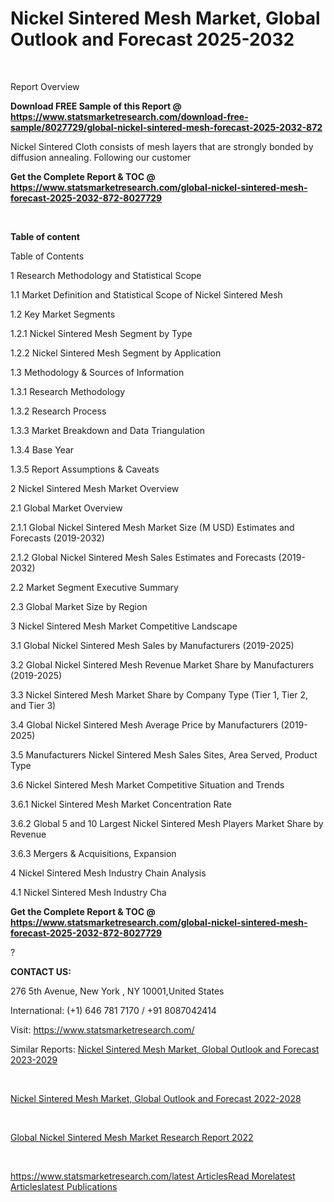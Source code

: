 <h1>Nickel Sintered Mesh Market, Global Outlook and Forecast 2025-2032</h1><br/><p>Report Overview</p>
 
 
 
 <p><strong>Download FREE Sample of this Report @ <a href="https://www.statsmarketresearch.com/download-free-sample/8027729/global-nickel-sintered-mesh-forecast-2025-2032-872">https://www.statsmarketresearch.com/download-free-sample/8027729/global-nickel-sintered-mesh-forecast-2025-2032-872</a></strong></p>
 
 
 
 <p>Nickel Sintered Cloth consists of mesh layers that are strongly bonded by diffusion annealing. Following our customer</p>
 
 
 
 <div><b>Get the Complete Report & TOC @ <a href="https://www.statsmarketresearch.com/global-nickel-sintered-mesh-forecast-2025-2032-872-8027729">https://www.statsmarketresearch.com/global-nickel-sintered-mesh-forecast-2025-2032-872-8027729</a></b></div>
 
 
 
 <p><br />
 
 <b>Table of content</b></p>
 
 
 
 <p>Table of Contents<br />
 
 1 Research Methodology and Statistical Scope<br />
 
 1.1 Market Definition and Statistical Scope of Nickel Sintered Mesh<br />
 
 1.2 Key Market Segments<br />
 
 1.2.1 Nickel Sintered Mesh Segment by Type<br />
 
 1.2.2 Nickel Sintered Mesh Segment by Application<br />
 
 1.3 Methodology & Sources of Information<br />
 
 1.3.1 Research Methodology<br />
 
 1.3.2 Research Process<br />
 
 1.3.3 Market Breakdown and Data Triangulation<br />
 
 1.3.4 Base Year<br />
 
 1.3.5 Report Assumptions & Caveats<br />
 
 2 Nickel Sintered Mesh Market Overview<br />
 
 2.1 Global Market Overview<br />
 
 2.1.1 Global Nickel Sintered Mesh Market Size (M USD) Estimates and Forecasts (2019-2032)<br />
 
 2.1.2 Global Nickel Sintered Mesh Sales Estimates and Forecasts (2019-2032)<br />
 
 2.2 Market Segment Executive Summary<br />
 
 2.3 Global Market Size by Region<br />
 
 3 Nickel Sintered Mesh Market Competitive Landscape<br />
 
 3.1 Global Nickel Sintered Mesh Sales by Manufacturers (2019-2025)<br />
 
 3.2 Global Nickel Sintered Mesh Revenue Market Share by Manufacturers (2019-2025)<br />
 
 3.3 Nickel Sintered Mesh Market Share by Company Type (Tier 1, Tier 2, and Tier 3)<br />
 
 3.4 Global Nickel Sintered Mesh Average Price by Manufacturers (2019-2025)<br />
 
 3.5 Manufacturers Nickel Sintered Mesh Sales Sites, Area Served, Product Type<br />
 
 3.6 Nickel Sintered Mesh Market Competitive Situation and Trends<br />
 
 3.6.1 Nickel Sintered Mesh Market Concentration Rate<br />
 
 3.6.2 Global 5 and 10 Largest Nickel Sintered Mesh Players Market Share by Revenue<br />
 
 3.6.3 Mergers & Acquisitions, Expansion<br />
 
 4 Nickel Sintered Mesh Industry Chain Analysis<br />
 
 4.1 Nickel Sintered Mesh Industry Cha</p>
 
 
 
 <div><b>Get the Complete Report & TOC @ <a href="https://www.statsmarketresearch.com/global-nickel-sintered-mesh-forecast-2025-2032-872-8027729">https://www.statsmarketresearch.com/global-nickel-sintered-mesh-forecast-2025-2032-872-8027729</a></b></div>
 
 
 
 <p>? </p>
 
 
 
 <p><b>CONTACT US:</b><br />
 
 276 5th Avenue, New York , NY 10001,United States<br />
 
 International: (+1) 646 781 7170 / +91 8087042414<br />
 
 Visit: <a href="https://www.statsmarketresearch.com/">https://www.statsmarketresearch.com/</a><br />
 
 Similar Reports: <a href="https://www.statsmarketresearch.com/global-nickel-sintered-mesh-forecast-2025-2032-872-8027729">Nickel Sintered Mesh Market, Global Outlook and Forecast 2023-2029</a><br />
 
 <br />
 
 <a href="https://www.statsmarketresearch.com/global-nickel-sintered-mesh-forecast-2025-2032-872-8027729">Nickel Sintered Mesh Market, Global Outlook and Forecast 2022-2028</a><br />
 
 <br />
 
 <a href="https://www.statsmarketresearch.com/global-nickel-sintered-mesh-forecast-2025-2032-872-8027729">Global Nickel Sintered Mesh Market Research Report 2022</a><br />
 
 <br />
 
 <a href="https://gyeongbokgung.com">https://www.statsmarketresearch.com/</a><a href="https://hallyeomaritime.com">latest Articles</a><a href="https://jingwansa.com">Read More</a><a href="https://nguoiviet.jp/">latest Articles</a><a href="https://www.intelmarketresearch.com/">latest Publications</a></p>